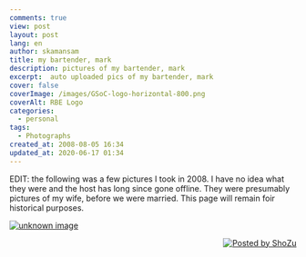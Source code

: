 ```yaml
---
comments: true
view: post
layout: post
lang: en
author: skamansam
title: my bartender, mark
description: pictures of my bartender, mark
excerpt:  auto uploaded pics of my bartender, mark
cover: false
coverImage: /images/GSoC-logo-horizontal-800.png
coverAlt: RBE Logo
categories:
  - personal
tags: 
  - Photographs
created_at: 2008-08-05 16:34
updated_at: 2020-06-17 01:34
---
```


EDIT: the following was a few pictures I took in 2008. I have no idea what they were
and the host has long since gone offline. They were presumably pictures of my wife, 
before we were married. This page will remain foir historical purposes.


<a href="http://media2.shozu.com/cache/portal/media/51b3203/16777222">
<img src="http://media2.shozu.com/cache/portal/media/51b3203/16777222_journal" alt="unknown image"/></a>
<br/><p align="right" >
<a href="http://www.shozu.com/portal/?utm_source=upload&amp;utm_medium=graphic&amp;utm_campaign=upload_graphic/" target="_blank" >
<img src="http://www.shozu.com/resources/messages/logo_blog.gif" alt="Posted by ShoZu" border="0" /></a></p>
